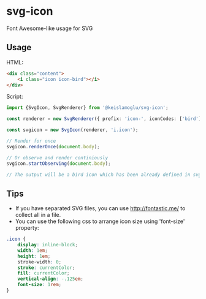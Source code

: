 # svg-icon
Font Awesome-like usage for SVG

## Usage

HTML:
```html
<div class="content">
    <i class="icon icon-bird"></i>
</div>
```

Script:
```typescript
import {SvgIcon, SvgRenderer} from '@keislamoglu/svg-icon';

const renderer = new SvgRenderer({ prefix: 'icon-', iconCodes: ['bird'], symbolDefsPath: 'assets/svg/icons.svg' });

const svgicon = new SvgIcon(renderer, 'i.icon');

// Render for once
svgicon.renderOnce(document.body);

// Or observe and render continiously
svgicon.startObserving(document.body);

// The output will be a bird icon which has been already defined in svg definitions file icons.svg
```

## Tips
- If you have separated SVG files, you can use http://fontastic.me/ to collect all in a file.
- You can use the following css to arrange icon size using 'font-size' property:
```css
.icon {
    display: inline-block;
    width: 1em;
    height: 1em;
    stroke-width: 0;
    stroke: currentColor;
    fill: currentColor;
    vertical-align: -.125em;
    font-size: 1rem;
}
```
